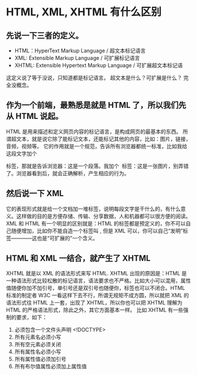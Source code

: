 # HTML, XML, XHTML 有什么区别

## 先说一下三者的定义。

* HTML：HyperText Markup Language / 超文本标记语言
* XML: Extensible Markup Language / 可扩展标记语言
* XHTML: Extensible Hypertext Markup Language / 可扩展超文本标记语

 这定义说了等于没说，只知道都是标记语言。
超文本是什么？可扩展是什么？
完全没概念。

## 作为一个前端，最熟悉是就是 HTML 了，所以我们先从 HTML 说起。

HTML 是用来描述和定义网页内容的标记语言，是构成网页的最基本的东西。
所谓超文本，就是说它除了能标记文本，还能标记其他的内容，比如：图片，链接，音频，视频等。
它的作用就是一个规范，告诉所有浏览器都统一标准，比如我给这段文字加个 <p> 标签，那就是告诉浏览器：这是一个段落。我加个 <img> 标签：这是一张图片，别弄错了。浏览器看到后，就会正确解析，产生相应的行为。

## 然后说一下 XML

它的表现形式就是给一个文档加一堆标签，说明每段文字是干什么的，有什么意义。这样做的目的是方便存储、传输、分享数据，人和机器都可以很方便的阅读。XML 和 HTML 有一个明显的区别就是：HTML 的标签都是预定义的，你不可以自己随便增加，比如你不能自造一个标签叫 <nihao>, 但是 XML 可以，你可以自己“发明”标签————这也是“可扩展的”一个含义。

## HTML 和 XML 一结合，就产生了 XHTML

XHTML 就是以 XML 的语法形式来写 HTML.
XHTML 出现的原因是：HTML 是一种语法形式比较松散的标记语言，语法要求也不严格。比如大小可以混用，属性值随便你加不加引号，单引号还是双引号也随便你，标签也可以不闭合。HTML 标准的制定者 W3C 一看这样下去不行，所谓无规矩不成方圆，所以就把 XML 的语法形式往 HTML 上一套，出现了 XHTML，所以你也可以把 XHTML 理解为 HTML 的严格语法形式，除此之外，其它方面基本一样。
比如 XHTML 有一些强制的要求，如下：

1. 必须包含一个文件头声明 <!DOCTYPE>
2. 所有元素名必须小写
3. 所有空元素必须关闭
4. 所有属性名必须小写
5. 所有属性值必须加引号
6. 所有布尔值属性必须加上属性值